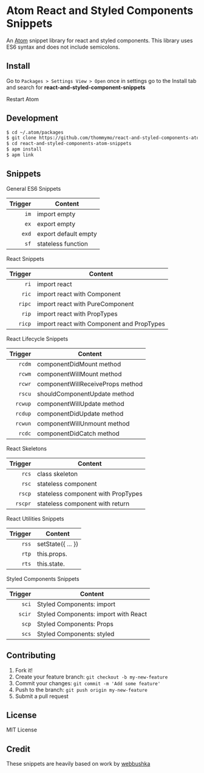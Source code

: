 Atom React and Styled Components Snippets
====================================================================================================================================================================

An [Atom](https://atom.io/) snippet library for react and styled components. This library uses ES6 syntax and does not include semicolons.

Install
-------

Go to `Packages > Settings View > Open` once in settings go to the Install tab and search for **react-and-styled-component-snippets**

Restart Atom

Development
-----------

```sh
$ cd ~/.atom/packages
$ git clone https://github.com/thommymo/react-and-styled-components-atom-snippets
$ cd react-and-styled-components-atom-snippets
$ apm install
$ apm link
```

Snippets
--------

General ES6 Snippets

| Trigger       | Content |
| -------:      | ------- |
| `im`          | import empty |
| `ex`          | export empty |
| `exd`         | export default empty |
| `sf`          | stateless function |


React Snippets

| Trigger       | Content |
| -------:      | ------- |
| `ri`          | import react |
| `ric`         | import react with Component |
| `ripc`        | import react with PureComponent |
| `rip`         | import react with PropTypes |
| `ricp`        | import react with Component and PropTypes |

React Lifecycle Snippets

| Trigger       | Content |
| -------:      | ------- |
| `rcdm`        | componentDidMount method |
| `rcwm`        | componentWillMount method |
| `rcwr`        | componentWillReceiveProps method |
| `rscu`        | shouldComponentUpdate method |
| `rcwup`       | componentWillUpdate method |
| `rcdup`       | componentDidUpdate method |
| `rcwun`       | componentWillUnmount method |
| `rcdc`        | componentDidCatch method |

React Skeletons

| Trigger       | Content |
| -------:      | ------- |
| `rcs`         | class skeleton |
| `rsc`         | stateless component |
| `rscp`        | stateless component with PropTypes |
| `rscpr`       | stateless component with return |

React Utilities Snippets

| Trigger       | Content |
| -------:      | ------- |
| `rss`         | setState({ ... }) |
| `rtp`         | this.props. |
| `rts`         | this.state. |

Styled Components Snippets

| Trigger       | Content |
| -------:      | ------- |
| `sci`         | Styled Components: import |
| `scir`        | Styled Components: import with React |
| `scp`         | Styled Components: Props |
| `scs`         | Styled Components: styled |

Contributing
------------

1.	Fork it!
2.	Create your feature branch: `git checkout -b my-new-feature`
3.	Commit your changes: `git commit -m 'Add some feature'`
4.	Push to the branch: `git push origin my-new-feature`
5.	Submit a pull request

License
-------

MIT License

Credit
------

These snippets are heavily based on work by [webbushka](https://github.com/webbushka/)
